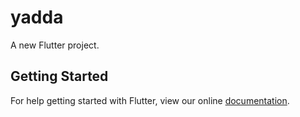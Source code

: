 # yadda

A new Flutter project.

## Getting Started

For help getting started with Flutter, view our online
[documentation](https://flutter.io/).
